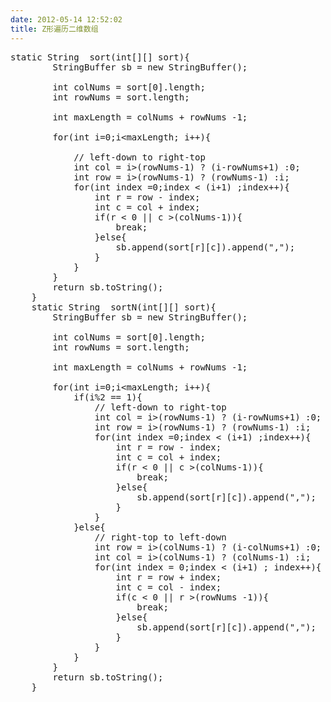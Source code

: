 ```yaml
---
date: 2012-05-14 12:52:02
title: Z形遍历二维数组
---
```



<pre class="prettyprint lang-java linenums">static String  sort(int[][] sort){
		StringBuffer sb = new StringBuffer();
		
		int colNums = sort[0].length;
		int rowNums = sort.length;
		
		int maxLength = colNums + rowNums -1;
		
		for(int i=0;i&lt;maxLength; i++){
			
			// left-down to right-top
			int col = i&gt;(rowNums-1) ? (i-rowNums+1) :0;
			int row = i&gt;(rowNums-1) ? (rowNums-1) :i;
			for(int index =0;index &lt; (i+1) ;index++){
				int r = row - index;
				int c = col + index;
				if(r &lt; 0 || c &gt;(colNums-1)){
					break;
				}else{
					sb.append(sort[r][c]).append(",");
				}
			}
		}
		return sb.toString();
	}
	static String  sortN(int[][] sort){
		StringBuffer sb = new StringBuffer();
		
		int colNums = sort[0].length;
		int rowNums = sort.length;
		
		int maxLength = colNums + rowNums -1;
		
		for(int i=0;i&lt;maxLength; i++){
			if(i%2 == 1){
				// left-down to right-top
				int col = i&gt;(rowNums-1) ? (i-rowNums+1) :0;
				int row = i&gt;(rowNums-1) ? (rowNums-1) :i;
				for(int index =0;index &lt; (i+1) ;index++){
					int r = row - index;
					int c = col + index;
					if(r &lt; 0 || c &gt;(colNums-1)){
						break;
					}else{
						sb.append(sort[r][c]).append(",");
					}
				}
			}else{
				// right-top to left-down
				int row = i&gt;(colNums-1) ? (i-colNums+1) :0;
				int col = i&gt;(colNums-1) ? (colNums-1) :i;
				for(int index = 0;index &lt; (i+1) ; index++){
					int r = row + index;
					int c = col - index;
					if(c &lt; 0 || r &gt;(rowNums -1)){
						break;
					}else{
						sb.append(sort[r][c]).append(",");
					}
				}
			}
		}
		return sb.toString();
	}</pre>